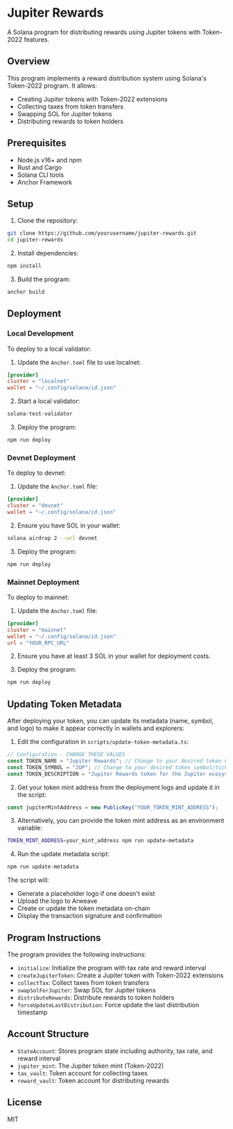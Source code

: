 # Jupiter Rewards

A Solana program for distributing rewards using Jupiter tokens with Token-2022 features.

## Overview

This program implements a reward distribution system using Solana's Token-2022 program. It allows:

- Creating Jupiter tokens with Token-2022 extensions
- Collecting taxes from token transfers
- Swapping SOL for Jupiter tokens
- Distributing rewards to token holders

## Prerequisites

- Node.js v16+ and npm
- Rust and Cargo
- Solana CLI tools
- Anchor Framework

## Setup

1. Clone the repository:
```bash
git clone https://github.com/yourusername/jupiter-rewards.git
cd jupiter-rewards
```

2. Install dependencies:
```bash
npm install
```

3. Build the program:
```bash
anchor build
```

## Deployment

### Local Development

To deploy to a local validator:

1. Update the `Anchor.toml` file to use localnet:
```toml
[provider]
cluster = "localnet"
wallet = "~/.config/solana/id.json"
```

2. Start a local validator:
```bash
solana-test-validator
```

3. Deploy the program:
```bash
npm run deploy
```

### Devnet Deployment

To deploy to devnet:

1. Update the `Anchor.toml` file:
```toml
[provider]
cluster = "devnet"
wallet = "~/.config/solana/id.json"
```

2. Ensure you have SOL in your wallet:
```bash
solana airdrop 2 --url devnet
```

3. Deploy the program:
```bash
npm run deploy
```

### Mainnet Deployment

To deploy to mainnet:

1. Update the `Anchor.toml` file:
```toml
[provider]
cluster = "mainnet"
wallet = "~/.config/solana/id.json"
url = "YOUR_RPC_URL"
```

2. Ensure you have at least 3 SOL in your wallet for deployment costs.

3. Deploy the program:
```bash
npm run deploy
```

## Updating Token Metadata

After deploying your token, you can update its metadata (name, symbol, and logo) to make it appear correctly in wallets and explorers:

1. Edit the configuration in `scripts/update-token-metadata.ts`:
```typescript
// Configuration - CHANGE THESE VALUES
const TOKEN_NAME = "Jupiter Rewards"; // Change to your desired token name
const TOKEN_SYMBOL = "JUP"; // Change to your desired token symbol/ticker
const TOKEN_DESCRIPTION = "Jupiter Rewards token for the Jupiter ecosystem";
```

2. Get your token mint address from the deployment logs and update it in the script:
```typescript
const jupiterMintAddress = new PublicKey("YOUR_TOKEN_MINT_ADDRESS");
```

3. Alternatively, you can provide the token mint address as an environment variable:
```bash
TOKEN_MINT_ADDRESS=your_mint_address npm run update-metadata
```

4. Run the update metadata script:
```bash
npm run update-metadata
```

The script will:
- Generate a placeholder logo if one doesn't exist
- Upload the logo to Arweave
- Create or update the token metadata on-chain
- Display the transaction signature and confirmation

## Program Instructions

The program provides the following instructions:

- `initialize`: Initialize the program with tax rate and reward interval
- `createJupiterToken`: Create a Jupiter token with Token-2022 extensions
- `collectTax`: Collect taxes from token transfers
- `swapSolForJupiter`: Swap SOL for Jupiter tokens
- `distributeRewards`: Distribute rewards to token holders
- `forceUpdateLastDistribution`: Force update the last distribution timestamp

## Account Structure

- `StateAccount`: Stores program state including authority, tax rate, and reward interval
- `jupiter_mint`: The Jupiter token mint (Token-2022)
- `tax_vault`: Token account for collecting taxes
- `reward_vault`: Token account for distributing rewards

## License

MIT 